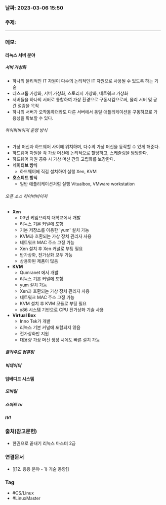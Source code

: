 ### 날짜: 2023-03-06 15:50

### 주제: 
---
### 메모: 
#### 리눅스 서버 분야 
##### 서버 가상화
- 하나의 물리적인 IT 자원이 다수의 논리적인 IT 자원으로 사용될 수 있도록 하는 기술
- 데스크톱 가상화, 서버 가상화, 스토리지 가상화, 네트워크 가상화
- 서버들을 하나의 서버로 통합하여 가상 환경으로 구동시킴으로써, 물리 서버 및 공간 절감을 목적
- 하나의 서버가 오작동하더라도 다른 서버에서 동일 애플리케이션을 구동하므로 가용성을 확보할 수 있다.
###### 하이퍼바이저 운영 방식 
- 가상 머신과 하드웨어 사이에 위치하며, 다수의 가상 머신을 동작할 수 있게 해준다. 
- 하드웨어 자원을 각 가상 머신에 논리적으로 할당하고, 스케줄링을 담당한다. 
- 하드웨어 자원 공유 시 가상 머신 간의 고립화를 보장한다. 
- **네이티브 방식**
	- 하드웨어에 직접 설치하여 실행 Xen, KVM
- **호스티드 방식**
	- 일반 애플리케이션처럼 실행 Vitualbox, VMware workstation
###### 오픈 소스 하이버바이저
- **Xen**
	- 03년 케임브리지 대학교에서 개발 
	- 리눅스 기본 커널에 포함
	- 기본 저장소를 이용한 'yum' 설치 가능 
	- KVM과 호환되는 가상 장치 관리자 사용 
	- 네트워크 MAC 주소 고정 가능 
	- Xen 설치 후 Xen 커널로 부팅 필요 
	- 반가상화, 전가상화 모두 가능 
	- 상용화된 제품이 많음 
- **KVM**
	- Qumranet 에서 개발 
	- 리눅스 기본 커널에 포함 
	- yum 설치 가능 
	- Xen과 호환되는 가상 장치 관리자 사용 
	- 네트워크 MAC 주소 고정 가능 
	- KVM 설치 후 KVM 모듈로 부팅 필요
	- x86 시스템 기반으로 CPU 전가상화 기술 사용
- **Virtual Box**
	- Inno Tek가 개발 
	- 리눅스 기본 커널에 포함되지 않음 
	- 전가상화만 지원 
	- 대용량 가상 머신 생성 시에도 빠른 설치 가능
##### 클라우드 컴퓨팅
##### 빅데이터
#### 임베디드 시스템 
##### 모바일 
##### 스마트 tv
##### IVI
### 출처(참고문헌) 
- 한권으로 끝내기 리눅스 마스터 2급

### 연결문서 
- [[12. 응용 분야 - 1) 기술 동향]]

### Tag
- #CS/Linux 
- #LinuxMaster 